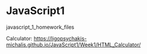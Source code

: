 # JavaScript1
javascript_1_homework_files

Calculator: https://ligopsychakis-michalis.github.io/JavaScript1/Week1/HTML_Calculator/
